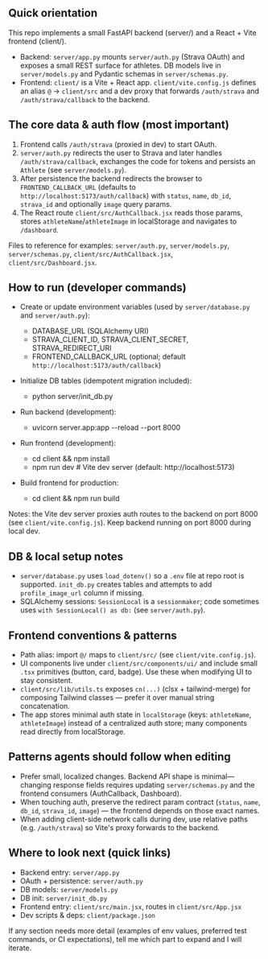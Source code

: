 ## Quick orientation

This repo implements a small FastAPI backend (server/) and a React + Vite frontend (client/).

- Backend: `server/app.py` mounts `server/auth.py` (Strava OAuth) and exposes a small REST surface for athletes. DB models live in `server/models.py` and Pydantic schemas in `server/schemas.py`.
- Frontend: `client/` is a Vite + React app. `client/vite.config.js` defines an alias `@` -> `client/src` and a dev proxy that forwards `/auth/strava` and `/auth/strava/callback` to the backend.

## The core data & auth flow (most important)

1. Frontend calls `/auth/strava` (proxied in dev) to start OAuth.
2. `server/auth.py` redirects the user to Strava and later handles `/auth/strava/callback`, exchanges the code for tokens and persists an `Athlete` (see `server/models.py`).
3. After persistence the backend redirects the browser to `FRONTEND_CALLBACK_URL` (defaults to `http://localhost:5173/auth/callback`) with `status`, `name`, `db_id`, `strava_id` and optionally `image` query params.
4. The React route `client/src/AuthCallback.jsx` reads those params, stores `athleteName`/`athleteImage` in localStorage and navigates to `/dashboard`.

Files to reference for examples: `server/auth.py`, `server/models.py`, `server/schemas.py`, `client/src/AuthCallback.jsx`, `client/src/Dashboard.jsx`.

## How to run (developer commands)

- Create or update environment variables (used by `server/database.py` and `server/auth.py`):
  - DATABASE_URL (SQLAlchemy URI)
  - STRAVA_CLIENT_ID, STRAVA_CLIENT_SECRET, STRAVA_REDIRECT_URI
  - FRONTEND_CALLBACK_URL (optional; default `http://localhost:5173/auth/callback`)

- Initialize DB tables (idempotent migration included):
  - python server/init_db.py

- Run backend (development):
  - uvicorn server.app:app --reload --port 8000

- Run frontend (development):
  - cd client && npm install
  - npm run dev  # Vite dev server (default: http://localhost:5173)

- Build frontend for production:
  - cd client && npm run build

Notes: the Vite dev server proxies auth routes to the backend on port 8000 (see `client/vite.config.js`). Keep backend running on port 8000 during local dev.

## DB & local setup notes

- `server/database.py` uses `load_dotenv()` so a `.env` file at repo root is supported. `init_db.py` creates tables and attempts to add `profile_image_url` column if missing.
- SQLAlchemy sessions: `SessionLocal` is a `sessionmaker`; code sometimes uses `with SessionLocal() as db:` (see `server/auth.py`).

## Frontend conventions & patterns

- Path alias: import `@/` maps to `client/src/` (see `client/vite.config.js`).
- UI components live under `client/src/components/ui/` and include small `.tsx` primitives (button, card, badge). Use these when modifying UI to stay consistent.
- `client/src/lib/utils.ts` exposes `cn(...)` (clsx + tailwind-merge) for composing Tailwind classes — prefer it over manual string concatenation.
- The app stores minimal auth state in `localStorage` (keys: `athleteName`, `athleteImage`) instead of a centralized auth store; many components read directly from localStorage.

## Patterns agents should follow when editing

- Prefer small, localized changes. Backend API shape is minimal—changing response fields requires updating `server/schemas.py` and the frontend consumers (AuthCallback, Dashboard).
- When touching auth, preserve the redirect param contract (`status`, `name`, `db_id`, `strava_id`, `image`) — the frontend depends on those exact names.
- When adding client-side network calls during dev, use relative paths (e.g. `/auth/strava`) so Vite's proxy forwards to the backend.

## Where to look next (quick links)

- Backend entry: `server/app.py`
- OAuth + persistence: `server/auth.py`
- DB models: `server/models.py`
- DB init: `server/init_db.py`
- Frontend entry: `client/src/main.jsx`, routes in `client/src/App.jsx`
- Dev scripts & deps: `client/package.json`

If any section needs more detail (examples of env values, preferred test commands, or CI expectations), tell me which part to expand and I will iterate.
